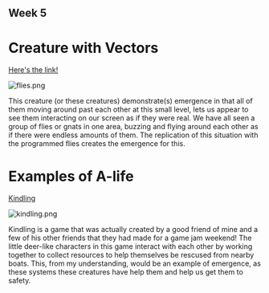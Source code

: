 ## Week 5

# Creature with Vectors

[Here's the link!](https://editor.p5js.org/griffin.gagler/sketches/kpSQ6i58h "Here's the link!")

![flies.png]({{site.baseurl}}/flies.png)

This creature (or these creatures) demonstrate(s) emergence in that all of them moving around past each other at this small level, lets us appear to see them interacting on our screen as if they were real. We have all seen a group of flies or gnats in one area, buzzing and flying around each other as if there were endless amounts of them. The replication of this situation with the programmed flies creates the emergence for this. 


# Examples of A-life

[Kindling](https://nuehado.itch.io/kindling)

![kindling.png]({{site.baseurl}}/kindling.png)

Kindling is a game that was actually created by a good friend of mine and a few of his other friends that they had made for a game jam weekend! The little deer-like characters in this game interact with each other by working together to collect resources to help themselves be rescused from nearby boats. This, from my understanding, would be an example of emergence, as these systems these creatures have help them and help us get them to safety.


